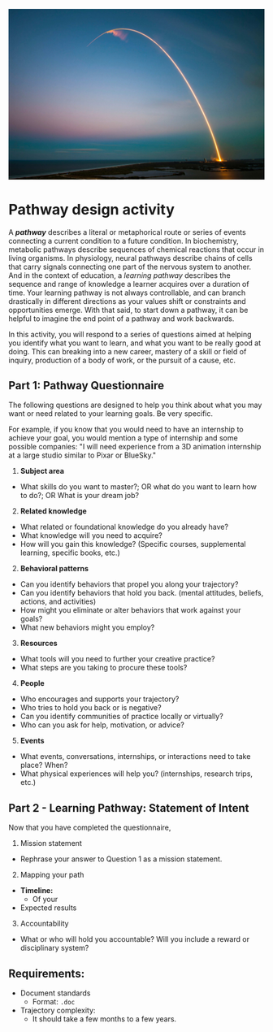![Photograph of Space X Rocket Trail](/assets/spacex-71873.jpg)

# Pathway design activity

A **_pathway_** describes a literal or metaphorical route or series of events connecting a current condition to a future condition. In biochemistry, metabolic pathways describe sequences of chemical reactions that occur in living organisms. In physiology, neural pathways describe chains of cells that carry signals connecting one part of the nervous system to another. And in the context of education, a _learning pathway_ describes the sequence and range of knowledge a learner acquires over a duration of time. Your learning pathway is not always controllable, and can branch drastically in different directions as your values shift or constraints and opportunities emerge. With that said, to start down a pathway, it can be helpful to imagine the end point of a pathway and work backwards.

In this activity, you will respond to a series of questions aimed at helping you identify what you want to learn, and what you want to be really good at doing. This can breaking into a new career, mastery of a skill or field of inquiry, production of a body of work, or the pursuit of a cause, etc.



## Part 1: Pathway Questionnaire

The following questions are designed to help you think about what you may want or need related to your learning goals. Be very specific.

For example, if you know that you would need to have an internship to achieve your goal, you would mention a type of internship and some possible companies: "I will need experience from a 3D animation internship at a large studio similar to Pixar or BlueSky."

1. **Subject area**
  - What skills do you want to master?; OR what do you want to learn how to do?; OR What is your dream job?
2. **Related knowledge**
  - What related or foundational knowledge do you already have?
  - What knowledge will you need to acquire?
  - How will you gain this knowledge? (Specific courses, supplemental learning, specific books, etc.)
2. **Behavioral patterns**
  - Can you identify behaviors that propel you along your trajectory?
  - Can you identify behaviors that hold you back. (mental attitudes, beliefs, actions, and activities)
  - How might you eliminate or alter behaviors that work against your goals?
  - What new behaviors might you employ?
3. **Resources**
  - What tools will you need to further your creative practice?
  - What steps are you taking to procure these tools?
4. **People**
  - Who encourages and supports your trajectory?
  - Who tries to hold you back or is negative? 
  - Can you identify communities of practice locally or virtually?
  - Who can you ask for help, motivation, or advice?
5. **Events**
  - What events, conversations, internships,  or interactions need to take place? When?
  - What physical experiences will help you? (internships, research trips, etc.)
  
## Part 2 - Learning Pathway: Statement of Intent

Now that you have completed the questionnaire, 

1. Mission statement
  - Rephrase your answer to Question 1 as a mission statement.
2. Mapping your path
 - **Timeline:**
    * Of your
 - Expected results
 
3. Accountability
  - What or who will hold you accountable? Will you include a reward or disciplinary system?
  
## Requirements:

- Document standards
  - Format: `.doc`
- Trajectory complexity:
  - It should take a few months to a few years.